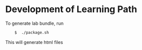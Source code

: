 # Development of Learning Path

To generate lab bundle, run

```bash
    $  ./package.sh
```

This will generate html files